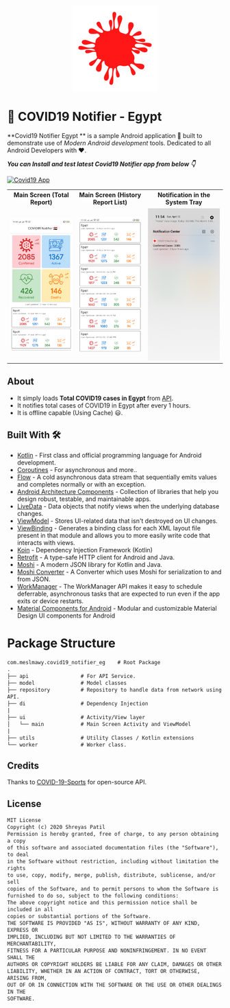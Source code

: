 <p align="center">
  <img src="screens/icon.png" height="200"/>
</p>

# 🔔 COVID19 Notifier - Egypt



**Covid19 Notifier Egypt ** is a sample Android application 📱 built to demonstrate use of 
*Modern Android development* tools. Dedicated to all Android Developers with ❤️. 


***You can Install and test latest Covid19 Notifier app from below 👇***

[![Covid19 App](https://img.shields.io/badge/Covid19Notifier-APK-blue.svg?style=for-the-badge&logo=android)](https://github.com/KhaledSherifSayed/Covid19-Notifier-EG/raw/master/app/app-debug.apk)

<table style="width:100%">
  <tr>
    <th>Main Screen (Total Report)</th>
    <th>Main Screen (History Report List)</th>
    <th>Notification in the System Tray</th>
  </tr>
  <tr>
    <td><img src="screens/home.png"/></td>
    <td><img src="screens/history.png"/></td> 
    <td><img src="screens/notifications.png"/></td>
  </tr>
</table>


## About
- It simply loads **Total COVID19 cases in Egypt** from [API](https://api-sports.io/documentation/covid-19). 
- It notifies total cases of COVID19 in Egypt after every 1 hours.
- It is offline capable (Using Cache) 😃.


## Built With 🛠
- [Kotlin](https://kotlinlang.org/) - First class and official programming language for Android development.
- [Coroutines](https://kotlinlang.org/docs/reference/coroutines-overview.html) - For asynchronous and more..
- [Flow](https://kotlin.github.io/kotlinx.coroutines/kotlinx-coroutines-core/kotlinx.coroutines.flow/-flow/) - A cold asynchronous data stream that sequentially emits values and completes normally or with an exception.
- [Android Architecture Components](https://developer.android.com/topic/libraries/architecture) - Collection of libraries that help you design robust, testable, and maintainable apps.
- [LiveData](https://developer.android.com/topic/libraries/architecture/livedata) - Data objects that notify views when the underlying database changes.
- [ViewModel](https://developer.android.com/topic/libraries/architecture/viewmodel) - Stores UI-related data that isn't destroyed on UI changes. 
- [ViewBinding](https://developer.android.com/topic/libraries/view-binding) - Generates a binding class for each XML layout file present in that module and allows you to more easily write code that interacts with views.
- [Koin](https://start.insert-koin.io/) - Dependency Injection Framework (Kotlin)
- [Retrofit](https://square.github.io/retrofit/) - A type-safe HTTP client for Android and Java.
- [Moshi](https://github.com/square/moshi) - A modern JSON library for Kotlin and Java.
- [Moshi Converter](https://github.com/square/retrofit/tree/master/retrofit-converters/moshi) - A Converter which uses Moshi for serialization to and from JSON.
- [WorkManager](https://developer.android.com/topic/libraries/architecture/workmanager) - The WorkManager API makes it easy to schedule deferrable, asynchronous tasks that are expected to run even if the app exits or device restarts.
- [Material Components for Android](https://github.com/material-components/material-components-android) - Modular and customizable Material Design UI components for Android

# Package Structure

    com.meslmawy.covid19_notifier_eg    # Root Package
    .
    ├── api                 # For API Service.
    ├── model               # Model classes
    ├── repository          # Repository to handle data from network using API.
    ├── di                  # Dependency Injection     
    |
    ├── ui                  # Activity/View layer  
    │   └── main            # Main Screen Activity and ViewModel
    |
    ├── utils               # Utility Classes / Kotlin extensions
    └── worker              # Worker class.




## Credits
Thanks to [COVID-19-Sports](https://api-sports.io/documentation/covid-19) for open-source API.



## License
```
MIT License
Copyright (c) 2020 Shreyas Patil
Permission is hereby granted, free of charge, to any person obtaining a copy
of this software and associated documentation files (the "Software"), to deal
in the Software without restriction, including without limitation the rights
to use, copy, modify, merge, publish, distribute, sublicense, and/or sell
copies of the Software, and to permit persons to whom the Software is
furnished to do so, subject to the following conditions:
The above copyright notice and this permission notice shall be included in all
copies or substantial portions of the Software.
THE SOFTWARE IS PROVIDED "AS IS", WITHOUT WARRANTY OF ANY KIND, EXPRESS OR
IMPLIED, INCLUDING BUT NOT LIMITED TO THE WARRANTIES OF MERCHANTABILITY,
FITNESS FOR A PARTICULAR PURPOSE AND NONINFRINGEMENT. IN NO EVENT SHALL THE
AUTHORS OR COPYRIGHT HOLDERS BE LIABLE FOR ANY CLAIM, DAMAGES OR OTHER
LIABILITY, WHETHER IN AN ACTION OF CONTRACT, TORT OR OTHERWISE, ARISING FROM,
OUT OF OR IN CONNECTION WITH THE SOFTWARE OR THE USE OR OTHER DEALINGS IN THE
SOFTWARE.
